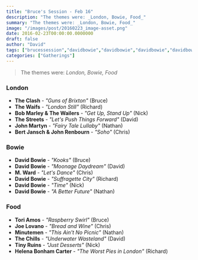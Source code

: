 ```yaml
---
title: "Bruce's Session - Feb 16"
description: "The themes were: _London, Bowie, Food_"
summary: "The themes were: _London, Bowie, Food_"
image: "/images/post/20160223_image-asset.png"
date: 2016-02-23T00:00:00.0000000
draft: false
author: "David"
tags: ["brucessession","davidbowie","davidbowie","davidbowie","davidbowie","davidbowie","thechills","johnmartyn","tinyruins","theclash","toriamos","minutemen","thestreets","mward","thewaifs","joelovano","helenabonhamcarter","bobmarleyandthewailers","bertjanschandjohnrenbourn"]
categories: ["Gatherings"]
---
```

> The themes were: _London, Bowie, Food_
### London
- **The Clash** - _"Guns of Brixton"_ (Bruce)
- **The Waifs** - _"London Still"_ (Richard)
- **Bob Marley & The Wailers** - _"Get Up, Stand Up"_ (Nick)
- **The Streets** - _"Let's Push Things Forward"_ (David)
- **John Martyn** - _"Fairy Tale Lullaby"_ (Nathan)
- **Bert Jansch & John Renbourn** - _"Soho"_ (Chris)
### Bowie
- **David Bowie** - _"Kooks"_ (Bruce)
- **David Bowie** - _"Moonage Daydream"_ (David)
- **M. Ward** - _"Let's Dance"_ (Chris)
- **David Bowie** - _"Suffragette City"_ (Richard)
- **David Bowie** - _"Time"_ (Nick)
- **David Bowie** - _"A Better Future"_ (Nathan)
### Food
- **Tori Amos** - _"Raspberry Swirl"_ (Bruce)
- **Joe Lovano** - _"Bread and Wine"_ (Chris)
- **Minutemen** - _"This Ain't No Picnic"_ (Nathan)
- **The Chills** - _"Underwater Wasteland"_ (David)
- **Tiny Ruins** - _"Just Desserts"_ (Nick)
- **Helena Bonham Carter** - _"The Worst Pies in London"_ (Richard)
